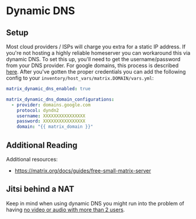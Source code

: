 # Dynamic DNS

## Setup

Most cloud providers / ISPs will charge you extra for a static IP address. If you're
not hosting a highly reliable homeserver you can workaround this via dynamic DNS. To
set this up, you'll need to get the username/password from your DNS provider. For
google domains, this process is described [here](https://support.google.com/domains/answer/6147083).
After you've gotten the proper credentials you can add the following config to your `inventory/host_vars/matrix.DOMAIN/vars.yml`:

```yaml
matrix_dynamic_dns_enabled: true

matrix_dynamic_dns_domain_configurations:
  - provider: domains.google.com
    protocol: dyndn2
    username: XXXXXXXXXXXXXXXX
    password: XXXXXXXXXXXXXXXX
    domain: "{{ matrix_domain }}"
```


## Additional Reading

Additional resources:

- https://matrix.org/docs/guides/free-small-matrix-server


## Jitsi behind a NAT

Keep in mind when using dynamic DNS you might run into the problem of having [no video or audio with more than 2 users](https://github.com/EtienneHenger/matrix-docker-ansible-deploy/blob/f2293f61eebe49f47d7bb42363ed4f6b0fa9eb5a/docs/configuring-playbook-jitsi.md#L166).